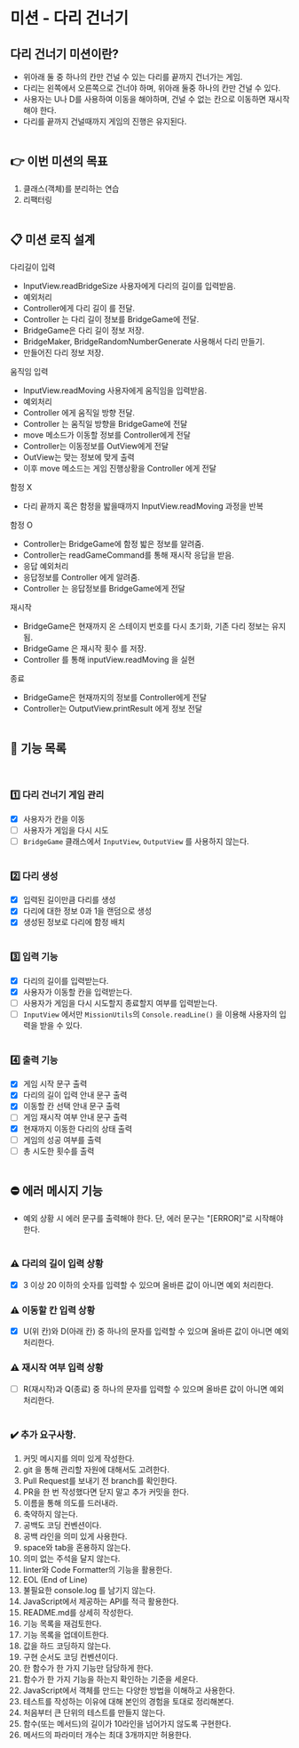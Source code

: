 # 미션 - 다리 건너기

## 다리 건너기 미션이란?

- 위아래 둘 중 하나의 칸만 건널 수 있는 다리를 끝까지 건너가는 게임.
- 다리는 왼쪽에서 오른쪽으로 건너야 하며, 위아래 둘중 하나의 칸만 건널 수 있다.
- 사용자는 U나 D를 사용하여 이동을 해야하며, 건널 수 없는 칸으로 이동하면 재시작해야 한다.
- 다리를 끝까지 건널때까지 게임의 진행은 유지된다.<br>
  <br>

## 👉 이번 미션의 목표

1. 클래스(객체)를 분리하는 연습
2. 리팩터링 <br>
   <br>

## 📋 미션 로직 설계

다리길이 입력

- InputView.readBridgeSize 사용자에게 다리의 길이를 입력받음.
- 예외처리
- Controller에게 다리 길이 를 전달.
- Controller 는 다리 길이 정보를 BridgeGame에 전달.
- BridgeGame은 다리 길이 정보 저장.
- BridgeMaker, BridgeRandomNumberGenerate 사용해서 다리 만들기.
- 만들어진 다리 정보 저장.

움직임 입력

- InputView.readMoving 사용자에게 움직임을 입력받음.
- 예외처리
- Controller 에게 움직일 방향 전달.
- Controller 는 움직일 방향을 BridgeGame에 전달
- move 메소드가 이동할 정보를 Controller에게 전달
- Controller는 이동정보를 OutView에게 전달
- OutView는 맞는 정보에 맞게 출력
- 이후 move 메소드는 게임 진행상황을 Controller 에게 전달

함정 X

- 다리 끝까지 혹은 함정을 밟을때까지 InputView.readMoving 과정을 반복

함정 O

- Controller는 BridgeGame에 함정 밟은 정보를 알려줌.
- Controller는 readGameCommand를 통해 재시작 응답을 받음.
- 응답 예외처리
- 응답정보를 Controller 에게 알려줌.
- Controller 는 응답정보를 BridgeGame에게 전달

재시작

- BridgeGame은 현재까지 온 스테이지 번호를 다시 초기화, 기존 다리 정보는 유지됨.
- BridgeGame 은 재시작 횟수 를 저장.
- Controller 를 통해 inputView.readMoving 을 실현

종료

- BridgeGame은 현재까지의 정보를 Controller에게 전달
- Controller는 OutputView.printResult 에게 정보 전달<br>
  <br>

## 📲 기능 목록

<br>

### 1️⃣ 다리 건너기 게임 관리

- [x] 사용자가 칸을 이동
- [ ] 사용자가 게임을 다시 시도
- [ ] `BridgeGame` 클래스에서 `InputView`, `OutputView` 를 사용하지 않는다. <br>
      <br>

### 2️⃣ 다리 생성

- [x] 입력된 길이만큼 다리를 생성
- [x] 다리에 대한 정보 0과 1을 랜덤으로 생성
- [x] 생성된 정보로 다리에 함정 배치 <br>
      <br>

### 3️⃣ 입력 기능

- [x] 다리의 길이를 입력받는다.
- [x] 사용자가 이동할 칸을 입력받는다.
- [ ] 사용자가 게임을 다시 시도할지 종료할지 여부를 입력받는다.
- [ ] `InputView` 에서만 `MissionUtils`의 `Console.readLine()` 을 이용해 사용자의 입력을 받을 수 있다. <br>
      <br>

### 4️⃣ 출력 기능

- [x] 게임 시작 문구 출력
- [x] 다리의 길이 입력 안내 문구 출력
- [x] 이동할 칸 선택 안내 문구 출력
- [ ] 게임 재시작 여부 안내 문구 출력
- [x] 현재까지 이동한 다리의 상태 출력
- [ ] 게임의 성공 여부를 출력
- [ ] 총 시도한 횟수를 출력 <br>
      <br>

## ⛔ 에러 메시지 기능<br>

- 예외 상황 시 에러 문구를 출력해야 한다. 단, 에러 문구는 "[ERROR]"로 시작해야 한다.<br>
  <br>

### ⚠️ 다리의 길이 입력 상황

- [x] 3 이상 20 이하의 숫자를 입력할 수 있으며 올바른 값이 아니면 예외 처리한다. <br>

### ⚠️ 이동할 칸 입력 상황

- [x] U(위 칸)와 D(아래 칸) 중 하나의 문자를 입력할 수 있으며 올바른 값이 아니면 예외 처리한다. <br>

### ⚠️ 재시작 여부 입력 상황

- [ ] R(재시작)과 Q(종료) 중 하나의 문자를 입력할 수 있으며 올바른 값이 아니면 예외 처리한다. <br>
      <br>

### ✔️ 추가 요구사항.

1. 커밋 메시지를 의미 있게 작성한다.
2. git 을 통해 관리할 자원에 대해서도 고려한다.
3. Pull Request를 보내기 전 branch를 확인한다.
4. PR을 한 번 작성했다면 닫지 말고 추가 커밋을 한다.
5. 이름을 통해 의도를 드러내라.
6. 축약하지 않는다.
7. 공백도 코딩 컨벤션이다.
8. 공백 라인을 의미 있게 사용한다.
9. space와 tab을 혼용하지 않는다.
10. 의미 없는 주석을 달지 않는다.
11. linter와 Code Formatter의 기능을 활용한다.
12. EOL (End of Line)
13. 불필요한 console.log 를 남기지 않는다.
14. JavaScript에서 제공하는 API를 적극 활용한다.
15. README.md를 상세히 작성한다.
16. 기능 목록을 재검토한다.
17. 기능 목록을 업데이트한다.
18. 값을 하드 코딩하지 않는다.
19. 구현 순서도 코딩 컨벤션이다.
20. 한 함수가 한 가지 기능만 담당하게 한다.
21. 함수가 한 가지 기능을 하는지 확인하는 기준을 세운다.
22. JavaScript에서 객체를 만드는 다양한 방법을 이해하고 사용한다.
23. 테스트를 작성하는 이유에 대해 본인의 경험을 토대로 정리해본다.
24. 처음부터 큰 단위의 테스트를 만들지 않는다.
25. 함수(또는 메서드)의 길이가 10라인을 넘어가지 않도록 구현한다.
26. 메서드의 파라미터 개수는 최대 3개까지만 허용한다.
